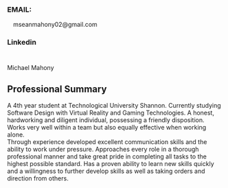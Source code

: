  
 ### EMAIL:
<img src="https://github.com/user-attachments/assets/f9d59a83-4eb4-45f0-bcc7-5e7c19321aa0" width="10" height="10">
 mseanmahony02@gmail.com
 
 ### Linkedin
 <img src="https://github.com/user-attachments/assets/a6af13a3-07b9-458d-afe8-efc145d15984" width="10" height="10">

 Michael Mahony



## Professional Summary
A 4th year student at Technological University Shannon. Currently studying Software Design with Virtual Reality and Gaming Technologies. A honest, hardworking and diligent individual, possessing a friendly disposition. Works very well within a team but also equally effective when working alone.  
Through experience developed excellent communication skills and the ability to work under pressure. Approaches every role in a thorough professional manner and take great pride in completing all tasks to the highest possible standard. Has a proven ability to learn new skills quickly and a willingness to further develop skills as well as taking orders and direction from others. 
